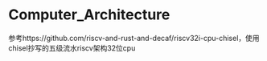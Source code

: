 # Computer_Architecture

参考https://github.com/riscv-and-rust-and-decaf/riscv32i-cpu-chisel，使用chisel抄写的五级流水riscv架构32位cpu

